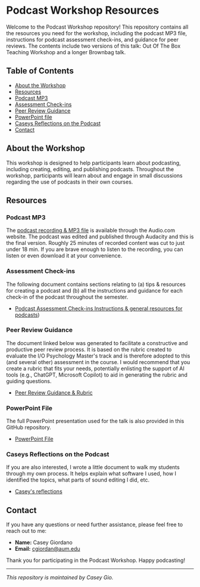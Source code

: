 # Podcast Workshop Resources

Welcome to the Podcast Workshop repository! This repository contains all the resources you need for the workshop, including the podcast MP3 file, instructions for podcast assessment check-ins, and guidance for peer reviews. The contents include two versions of this talk: Out Of The Box Teaching Workshop and a longer Brownbag talk.  

## Table of Contents

- [About the Workshop](#about-the-workshop)
- [Resources](#resources)
- [Podcast MP3](#podcast-mp3)
- [Assessment Check-ins](#assessment-check-ins)
- [Peer Review Guidance](#peer-review-guidance)
- [PowerPoint file](#powerpoint-file)
- [Caseys Reflections on the Podcast](#caseys-reflections-on-the-podcast)
- [Contact](#contact)

## About the Workshop

This workshop is designed to help participants learn about podcasting, including creating, editing, and publishing podcasts. Throughout the workshop, participants will learn about and engage in small discussions regarding the use of podcasts in their own courses. 

## Resources

### Podcast MP3

The [podcast recording & MP3 file](https://audio.com/casey-giordano/audio/personnel-selection-podcast) is available through the Audio.com website. The podcast was edited and published through Audacity and this is the final version. Roughly 25 minutes of recorded content was cut to just under 18 min. If you are brave enough to listen to the recording, you can listen or even download it at your convenience. 

### Assessment Check-ins

The following document contains sections relating to (a) tips & resources for creating a podcast and (b) all the instructions and guidance for each check-in of the podcast throughout the semester. 

- [Podcast Assessment Check-ins Instructions & general resources for podcasts](https://github.com/CaseyGio/Podcast/blob/main/Creating%20podcast%20guide%20steps%20and%20instructions.docx))

### Peer Review Guidance

The document linked below was generated to facilitate a constructive and productive peer review process. It is based on the rubric created to evaluate the I/O Psychology Master's track and is therefore adopted to this (and several other) assessment in the course. I would recommend that you create a rubric that fits your needs, potentially enlisting the support of AI tools (e.g., ChatGPT, Microsoft Copilot) to aid in generating the rubric and guiding questions. 

- [Peer Review Guidance & Rubric](https://github.com/CaseyGio/Podcast/blob/main/Podcast%20peer%20review%20instructions%20and%20rubric.docx)

### PowerPoint File

The full PowerPoint presentation used for the talk is also provided in this GitHub repository. 

- [PowerPoint File](https://github.com/CaseyGio/Podcast/blob/main/Student%20podcasts.pptx)

### Caseys Reflections on the Podcast

If you are also interested, I wrote a little document to walk my students through my own process. It helps explain what software I used, how I identified the topics, what parts of sound editing I did, etc. 

- [Casey's reflections](https://github.com/CaseyGio/Podcast/blob/main/Caseys%20reflections%20on%20podcasting.md)

## Contact

If you have any questions or need further assistance, please feel free to reach out to me:

- **Name:** Casey Giordano
- **Email:** [cgiordan@aum.edu](mailto:cgiordan@aum.edu)

Thank you for participating in the Podcast Workshop. Happy podcasting!

---

*This repository is maintained by Casey Gio.*
